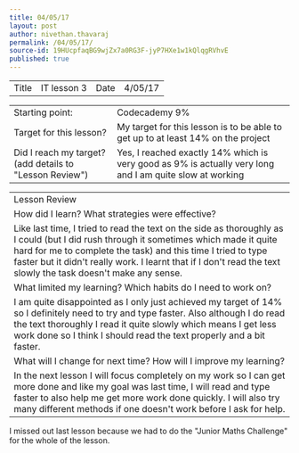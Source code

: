 ```yaml
---
title: 04/05/17
layout: post
author: nivethan.thavaraj
permalink: /04/05/17/
source-id: 19HUcpfaqBG9wjZx7a0RG3F-jyP7HXe1w1kQlqgRVhvE
published: true
---
```

<table>
  <tr>
    <td>Title</td>
    <td>IT lesson 3</td>
    <td>Date</td>
    <td>4/05/17</td>
  </tr>
</table>


<table>
  <tr>
    <td>Starting point:</td>
    <td>Codecademy 9%</td>
  </tr>
  <tr>
    <td>Target for this lesson?</td>
    <td>My target for this lesson is to be able to get up to at least 14% on the project</td>
  </tr>
  <tr>
    <td>Did I reach my target? 
(add details to "Lesson Review")</td>
    <td>Yes, I reached exactly 14% which is very good as 9% is actually very long and I am quite slow at working</td>
  </tr>
</table>


<table>
  <tr>
    <td>Lesson Review</td>
  </tr>
  <tr>
    <td>How did I learn? What strategies were effective? </td>
  </tr>
  <tr>
    <td>Like last time, I tried to read the text on the side as thoroughly as I could (but I did rush through it sometimes which made it quite hard for me to complete the task) and this time I tried to type faster but it didn't really work. I learnt that if I don't read the text slowly the task doesn't make any sense.</td>
  </tr>
  <tr>
    <td>What limited my learning? Which habits do I need to work on? </td>
  </tr>
  <tr>
    <td>I am quite disappointed as I only just achieved my target of 14% so I definitely need to try and type faster. Also although I do read the text thoroughly I read it quite slowly which means I get less work done so I think I should read the text properly and a bit faster.</td>
  </tr>
  <tr>
    <td>What will I change for next time? How will I improve my learning?                  </td>
  </tr>
  <tr>
    <td>In the next lesson I will focus completely on my work so I can get more done and like my goal was last time, I will read and type faster to also help me get more work done quickly. I will also try many different methods if one doesn't work before I ask for help.</td>
  </tr>
</table>


I missed out last lesson because we had to do the "Junior Maths Challenge" for the whole of the lesson.

